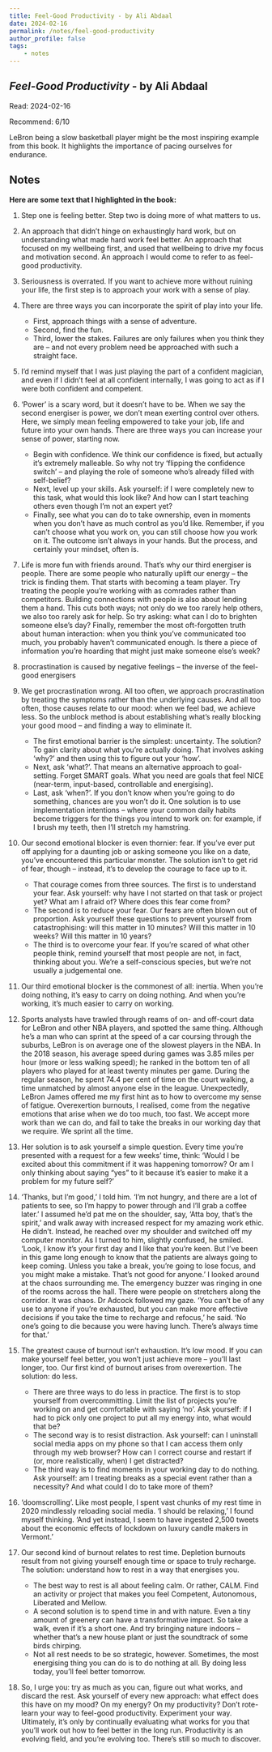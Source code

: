 ```yaml
---
title: Feel-Good Productivity - by Ali Abdaal
date: 2024-02-16
permalink: /notes/feel-good-productivity
author_profile: false
tags:
    - notes
---
```


## *Feel-Good Productivity* - by Ali Abdaal

Read: 2024-02-16

Recommend: 6/10

LeBron being a slow basketball player might be the most inspiring example from this book. It highlights the importance of pacing ourselves for endurance. 


## Notes

**Here are some text that I highlighted in the book:** 

1. Step one is feeling better. Step two is doing more of what matters to us.

1. An approach that didn’t hinge on exhaustingly hard work, but on understanding what made hard work feel better. An approach that focused on my wellbeing first, and used that wellbeing to drive my focus and motivation second. An approach I would come to refer to as feel-good productivity.

1. Seriousness is overrated. If you want to achieve more without ruining your life, the first step is to approach your work with a sense of play.

1. There are three ways you can incorporate the spirit of play into your life. 

    - First, approach things with a sense of adventure. 
    - Second, find the fun.
    - Third, lower the stakes. Failures are only failures when you think they are – and not every problem need be approached with such a straight face.

1. I’d remind myself that I was just playing the part of a confident magician, and even if I didn’t feel at all confident internally, I was going to act as if I were both confident and competent.

1. ‘Power’ is a scary word, but it doesn’t have to be. When we say the second energiser is power, we don’t mean exerting control over others. Here, we simply mean feeling empowered to take your job, life and future into your own hands. There are three ways you can increase your sense of power, starting now.
	- Begin with confidence. We think our confidence is fixed, but actually it’s extremely malleable. So why not try ‘flipping the confidence switch’ – and playing the role of someone who’s already filled with self-belief?
	- Next, level up your skills. Ask yourself: if I were completely new to this task, what would this look like? And how can I start teaching others even though I’m not an expert yet?
	- Finally, see what you can do to take ownership, even in moments when you don’t have as much control as you’d like. Remember, if you can’t choose what you work on, you can still choose how you work on it. The outcome isn’t always in your hands. But the process, and certainly your mindset, often is.

1. Life is more fun with friends around. That’s why our third energiser is people. There are some people who naturally uplift our energy – the trick is finding them.  That starts with becoming a team player. Try treating the people you’re working with as comrades rather than competitors.  Building connections with people is also about lending them a hand. This cuts both ways; not only do we too rarely help others, we also too rarely ask for help. So try asking: what can I do to brighten someone else’s day?  Finally, remember the most oft-forgotten truth about human interaction: when you think you’ve communicated too much, you probably haven’t communicated enough. Is there a piece of information you’re hoarding that might just make someone else’s week?

1. procrastination is caused by negative feelings – the inverse of the feel-good energisers

1. We get procrastination wrong. All too often, we approach procrastination by treating the symptoms rather than the underlying causes. And all too often, those causes relate to our mood: when we feel bad, we achieve less. So the unblock method is about establishing what’s really blocking your good mood – and finding a way to eliminate it.

	- The first emotional barrier is the simplest: uncertainty. The solution? To gain clarity about what you’re actually doing. That involves asking ‘why?’ and then using this to figure out your ‘how’.
	- Next, ask ‘what?’. That means an alternative approach to goal-setting. Forget SMART goals. What you need are goals that feel NICE (near-term, input-based, controllable and energising).
	- Last, ask ‘when?’. If you don’t know when you’re going to do something, chances are you won’t do it. One solution is to use implementation intentions – where your common daily habits become triggers for the things you intend to work on: for example, if I brush my teeth, then I’ll stretch my hamstring.

1. Our second emotional blocker is even thornier: fear. If you’ve ever put off applying for a daunting job or asking someone you like on a date, you’ve encountered this particular monster. The solution isn’t to get rid of fear, though – instead, it’s to develop the courage to face up to it.

	- That courage comes from three sources. The first is to understand your fear. Ask yourself: why have I not started on that task or project yet? What am I afraid of? Where does this fear come from?
	- The second is to reduce your fear. Our fears are often blown out of proportion. Ask yourself these questions to prevent yourself from catastrophising: will this matter in 10 minutes? Will this matter in 10 weeks? Will this matter in 10 years?
	- The third is to overcome your fear. If you’re scared of what other people think, remind yourself that most people are not, in fact, thinking about you. We’re a self-conscious species, but we’re not usually a judgemental one.

1. Our third emotional blocker is the commonest of all: inertia. When you’re doing nothing, it’s easy to carry on doing nothing. And when you’re working, it’s much easier to carry on working.

1. Sports analysts have trawled through reams of on- and off-court data for LeBron and other NBA players, and spotted the same thing. Although he’s a man who can sprint at the speed of a car coursing through the suburbs, LeBron is on average one of the slowest players in the NBA. In the 2018 season, his average speed during games was 3.85 miles per hour (more or less walking speed); he ranked in the bottom ten of all players who played for at least twenty minutes per game. During the regular season, he spent 74.4 per cent of time on the court walking, a time unmatched by almost anyone else in the league.  Unexpectedly, LeBron James offered me my first hint as to how to overcome my sense of fatigue. Overexertion burnouts, I realised, come from the negative emotions that arise when we do too much, too fast. We accept more work than we can do, and fail to take the breaks in our working day that we require. We sprint all the time.

1. Her solution is to ask yourself a simple question. Every time you’re presented with a request for a few weeks’ time, think: ‘Would I be excited about this commitment if it was happening tomorrow? Or am I only thinking about saying “yes” to it because it’s easier to make it a problem for my future self?’

1. ‘Thanks, but I’m good,’ I told him. ‘I’m not hungry, and there are a lot of patients to see, so I’m happy to power through and I’ll grab a coffee later.’ I assumed he’d pat me on the shoulder, say, ‘Atta boy, that’s the spirit,’ and walk away with increased respect for my amazing work ethic. He didn’t. Instead, he reached over my shoulder and switched off my computer monitor.  As I turned to him, slightly confused, he smiled. ‘Look, I know it’s your first day and I like that you’re keen. But I’ve been in this game long enough to know that the patients are always going to keep coming. Unless you take a break, you’re going to lose focus, and you might make a mistake. That’s not good for anyone.’ I looked around at the chaos surrounding me. The emergency buzzer was ringing in one of the rooms across the hall. There were people on stretchers along the corridor. It was chaos.  Dr Adcock followed my gaze. ‘You can’t be of any use to anyone if you’re exhausted, but you can make more effective decisions if you take the time to recharge and refocus,’ he said. ‘No one’s going to die because you were having lunch. There’s always time for that.’

1. The greatest cause of burnout isn’t exhaustion. It’s low mood. If you can make yourself feel better, you won’t just achieve more – you’ll last longer, too. Our first kind of burnout arises from overexertion. The solution: do less.

	- There are three ways to do less in practice. The first is to stop yourself from overcommitting. Limit the list of projects you’re working on and get comfortable with saying ‘no’. Ask yourself: if I had to pick only one project to put all my energy into, what would that be?
	- The second way is to resist distraction. Ask yourself: can I uninstall social media apps on my phone so that I can access them only through my web browser? How can I correct course and restart if (or, more realistically, when) I get distracted?
	- The third way is to find moments in your working day to do nothing. Ask yourself: am I treating breaks as a special event rather than a necessity? And what could I do to take more of them?

1.  ‘doomscrolling’. Like most people, I spent vast chunks of my rest time in 2020 mindlessly reloading social media. ‘I should be relaxing,’ I found myself thinking. ‘And yet instead, I seem to have ingested 2,500 tweets about the economic effects of lockdown on luxury candle makers in Vermont.’

1. Our second kind of burnout relates to rest time. Depletion burnouts result from not giving yourself enough time or space to truly recharge. The solution: understand how to rest in a way that energises you.

	- The best way to rest is all about feeling calm. Or rather, CALM. Find an activity or project that makes you feel Competent, Autonomous, Liberated and Mellow.
	- A second solution is to spend time in and with nature. Even a tiny amount of greenery can have a transformative impact. So take a walk, even if it’s a short one. And try bringing nature indoors – whether that’s a new house plant or just the soundtrack of some birds chirping.
	- Not all rest needs to be so strategic, however. Sometimes, the most energising thing you can do is to do nothing at all. By doing less today, you’ll feel better tomorrow.

1. So, I urge you: try as much as you can, figure out what works, and discard the rest. Ask yourself of every new approach: what effect does this have on my mood? On my energy? On my productivity? Don’t rote-learn your way to feel-good productivity. Experiment your way.  Ultimately, it’s only by continually evaluating what works for you that you’ll work out how to feel better in the long run. Productivity is an evolving field, and you’re evolving too. There’s still so much to discover.

